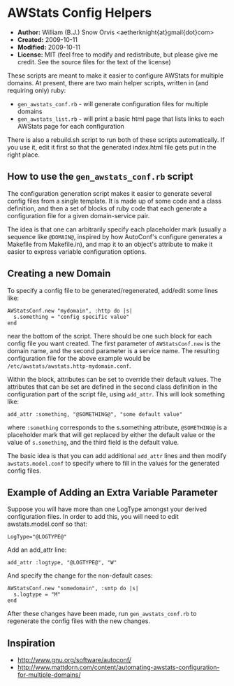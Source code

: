 AWStats Config Helpers
======================

* **Author:** William (B.J.) Snow Orvis <aetherknight{at}gmail{dot}com>
* **Created:** 2009-10-11
* **Modified:** 2009-10-11
* **License:** MIT (feel free to modify and redistribute, but please give me
  credit. See the source files for the text of the license)

These scripts are meant to make it easier to configure AWStats for multiple
domains. At present, there are two main helper scripts, written in (and
requiring only) ruby:

* `gen_awstats_conf.rb` - will generate configuration files for multiple domains
* `gen_awstats_list.rb` - will print a basic html page that lists links to each
                        AWStats page for each configuration

There is also a rebuild.sh script to run both of these scripts automatically.
If you use it, edit it first so that the generated index.html file gets put in
the right place.


How to use the `gen_awstats_conf.rb` script
-----------------------------------------

The configuration generation script makes it easier to generate several config
files from a single template. It is made up of some code and a class
definition, and then a set of blocks of ruby code that each generate a
configuration file for a given domain-service pair.

The idea is that one can arbitrarily specify each placeholder mark (usually a
sequence like `@DOMAIN@`, inspired by how AutoConf's configure generates a
Makefile from Makefile.in), and map it to an object's attribute to make it
easier to express variable configuration options.


Creating a new Domain
---------------------

To specify a config file to be generated/regenerated, add/edit some lines like:

    AWStatsConf.new "mydomain", :http do |s|
      s.something = "config specific value"
    end

near the bottom of the script. There should be one such block for each config
file you want created. The first parameter of `AWStatsConf.new` is the domain
name, and the second parameter is a service name. The resulting configuration
file for the above example would be `/etc/awstats/awstats.http-mydomain.conf`.

Within the block, attributes can be set to override their default values. The
attributes that can be set are defined in the second class definition in the
configuration part of the script file, using `add_attr`. This will look
something like:

    add_attr :something, "@SOMETHING@", "some default value"

where `:something` corresponds to the s.something attribute, `@SOMETHING@` is a
placeholder mark that will get replaced by either the default value or the
value of `s.something`, and the third field is the default value.

The basic idea is that you can add additional `add_attr` lines and then modify
`awstats.model.conf` to specify where to fill in the values for the generated
config files.


Example of Adding an Extra Variable Parameter
---------------------------------------------

Suppose you will have more than one LogType amongst your derived configuration
files. In order to add this, you will need to edit awstats.model.conf so that:

    LogType="@LOGTYPE@"

Add an add_attr line:

    add_attr :logtype, "@LOGTYPE@", "W"

And specify the change for the non-default cases:

    AWStatsConf.new "somedomain", :smtp do |s|
      s.logtype = "M"
    end

After these changes have been made, run `gen_awstats_conf.rb` to regenerate the
config files with the new changes.


Inspiration
-----------

* http://www.gnu.org/software/autoconf/
* http://www.mattdorn.com/content/automating-awstats-configuration-for-multiple-domains/
